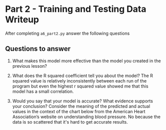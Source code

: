 # Part 2 - Training and Testing Data Writeup

After completing `a6_part2.py` answer the following questions

## Questions to answer

1. What makes this model more effective than the model you created in the previous lesson?


2. What does the R squared coefficient tell you about the model?
The R squared value is relatively inconsistently between each run of the program but even the highest r squared value showed me that this model has a small correlation. 

3. Would you say that your model is accurate? What evidence supports your conclusion? Consider the meaning of the predicted and actual values in the context of the chart below from the American Heart Association’s website on understanding blood pressure.
No because the data is so scattered that it's hard to get accurate results.